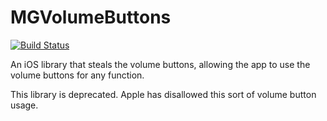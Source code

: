 # MGVolumeButtons
[![Build Status](https://travis-ci.org/mgreenw/MGVolumeButtons.svg?branch=master)](https://travis-ci.org/mgreenw/MGVolumeButtons)

An iOS library that steals the volume buttons, allowing the app to use the volume buttons for any function.

This library is deprecated. Apple has disallowed this sort of volume button usage.
